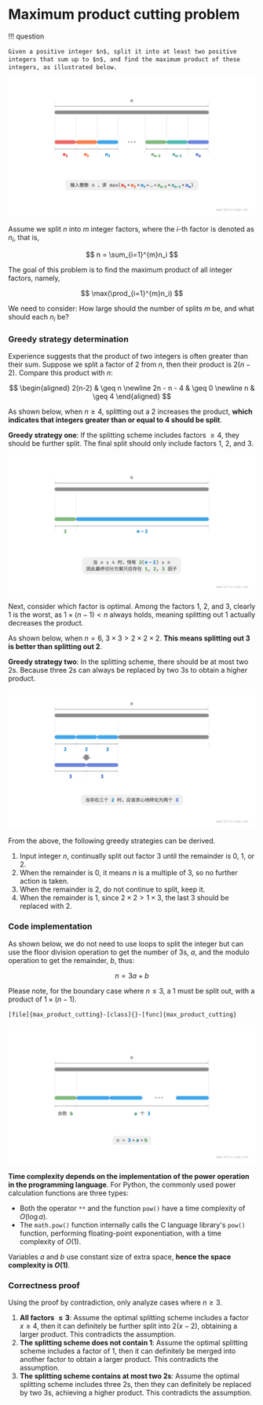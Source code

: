 # Maximum product cutting problem

!!! question

    Given a positive integer $n$, split it into at least two positive integers that sum up to $n$, and find the maximum product of these integers, as illustrated below.

![Definition of the maximum product cutting problem](max_product_cutting_problem.assets/max_product_cutting_definition.png)

Assume we split $n$ into $m$ integer factors, where the $i$-th factor is denoted as $n_i$, that is,

$$
n = \sum_{i=1}^{m}n_i
$$

The goal of this problem is to find the maximum product of all integer factors, namely,

$$
\max(\prod_{i=1}^{m}n_i)
$$

We need to consider: How large should the number of splits $m$ be, and what should each $n_i$ be?

### Greedy strategy determination

Experience suggests that the product of two integers is often greater than their sum. Suppose we split a factor of $2$ from $n$, then their product is $2(n-2)$. Compare this product with $n$:

$$
\begin{aligned}
2(n-2) & \geq n \newline
2n - n - 4 & \geq 0 \newline
n & \geq 4
\end{aligned}
$$

As shown below, when $n \geq 4$, splitting out a $2$ increases the product, **which indicates that integers greater than or equal to $4$ should be split**.

**Greedy strategy one**: If the splitting scheme includes factors $\geq 4$, they should be further split. The final split should only include factors $1$, $2$, and $3$.

![Product increase due to splitting](max_product_cutting_problem.assets/max_product_cutting_greedy_infer1.png)

Next, consider which factor is optimal. Among the factors $1$, $2$, and $3$, clearly $1$ is the worst, as $1 \times (n-1) < n$ always holds, meaning splitting out $1$ actually decreases the product.

As shown below, when $n = 6$, $3 \times 3 > 2 \times 2 \times 2$. **This means splitting out $3$ is better than splitting out $2$**.

**Greedy strategy two**: In the splitting scheme, there should be at most two $2$s. Because three $2$s can always be replaced by two $3$s to obtain a higher product.

![Optimal splitting factors](max_product_cutting_problem.assets/max_product_cutting_greedy_infer2.png)

From the above, the following greedy strategies can be derived.

1. Input integer $n$, continually split out factor $3$ until the remainder is $0$, $1$, or $2$.
2. When the remainder is $0$, it means $n$ is a multiple of $3$, so no further action is taken.
3. When the remainder is $2$, do not continue to split, keep it.
4. When the remainder is $1$, since $2 \times 2 > 1 \times 3$, the last $3$ should be replaced with $2$.

### Code implementation

As shown below, we do not need to use loops to split the integer but can use the floor division operation to get the number of $3$s, $a$, and the modulo operation to get the remainder, $b$, thus:

$$
n = 3a + b
$$

Please note, for the boundary case where $n \leq 3$, a $1$ must be split out, with a product of $1 \times (n - 1)$.

```src
[file]{max_product_cutting}-[class]{}-[func]{max_product_cutting}
```

![Calculation method of the maximum product after cutting](max_product_cutting_problem.assets/max_product_cutting_greedy_calculation.png)

**Time complexity depends on the implementation of the power operation in the programming language**. For Python, the commonly used power calculation functions are three types:

- Both the operator `**` and the function `pow()` have a time complexity of $O(\log⁡ a)$.
- The `math.pow()` function internally calls the C language library's `pow()` function, performing floating-point exponentiation, with a time complexity of $O(1)$.

Variables $a$ and $b$ use constant size of extra space, **hence the space complexity is $O(1)$**.

### Correctness proof

Using the proof by contradiction, only analyze cases where $n \geq 3$.

1. **All factors $\leq 3$**: Assume the optimal splitting scheme includes a factor $x \geq 4$, then it can definitely be further split into $2(x-2)$, obtaining a larger product. This contradicts the assumption.
2. **The splitting scheme does not contain $1$**: Assume the optimal splitting scheme includes a factor of $1$, then it can definitely be merged into another factor to obtain a larger product. This contradicts the assumption.
3. **The splitting scheme contains at most two $2$s**: Assume the optimal splitting scheme includes three $2$s, then they can definitely be replaced by two $3$s, achieving a higher product. This contradicts the assumption.
